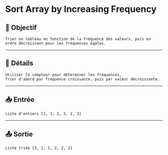 # Sort Array by Increasing Frequency

## 🎯 Objectif

    Trier un tableau en fonction de la fréquence des valeurs, puis en ordre décroissant pour les fréquences égales.

---

## 📝 Détails

    Utiliser le compteur pour déterminer les fréquences.
    Trier d'abord par fréquence croissante, puis par valeur décroissante.

---

## 📥 Entrée

    Liste d'entiers [1, 1, 2, 2, 2, 3]

---

## 📤 Sortie

    Liste triée [3, 1, 1, 2, 2, 2]

